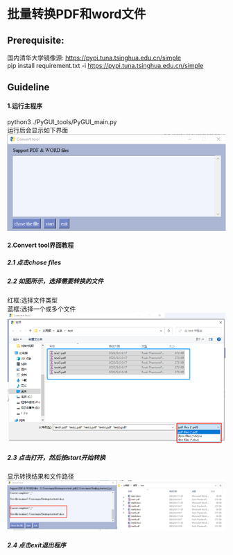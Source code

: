 # 批量转换PDF和word文件
## Prerequisite:
国内清华大学镜像源: https://pypi.tuna.tsinghua.edu.cn/simple  
pip install requirement.txt -i https://pypi.tuna.tsinghua.edu.cn/simple  
## Guideline
#### 1.运行主程序
python3 ./PyGUI_tools/PyGUI_main.py  
运行后会显示如下界面  
![image](sample_image/PyGUI.png)
#### 2.Convert tool界面教程
##### 2.1 点击chose files  
##### 2.2 如图所示，选择需要转换的文件  
红框:选择文件类型  
蓝框:选择一个或多个文件  
![image](sample_image/chose_files.png)
##### 2.3 点击打开，然后按start开始转换 
显示转换结果和文件路径
![image](sample_image/result.png)
##### 2.4 点击exit退出程序 
